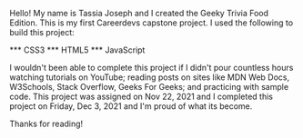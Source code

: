 Hello! My name is Tassia Joseph and I created the Geeky Trivia Food Edition. This is my first Careerdevs capstone project. I used the following to build this project:

*** CSS3
*** HTML5
*** JavaScript

I wouldn't been able to complete this project if I didn't pour countless hours watching tutorials on YouTube; reading posts on sites like MDN Web Docs, W3Schools, Stack Overflow, Geeks For Geeks; and practicing with sample code. This project was assigned on Nov 22, 2021 and I completed this project on Friday, Dec 3, 2021 and I'm proud of what its become. 

Thanks for reading!

